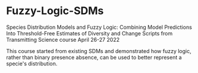 # Fuzzy-Logic-SDMs
Species Distribution Models and Fuzzy Logic: Combining Model Predictions Into Threshold-Free Estimates of Diversity and Change
Scripts from Transmitting Science course  April 26-27 2022

This course started from existing SDMs and demonstrated how fuzzy logic, rather than binary presence absence, can be used to better represent a specie's distribution.
